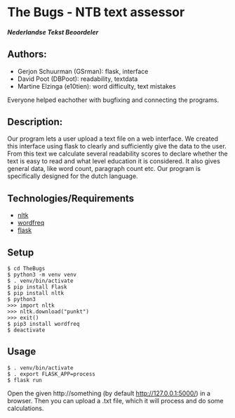 # The Bugs - NTB text assessor 
##### Nederlandse Tekst Beoordeler


## Authors:
- Gerjon Schuurman (GSrman): flask, interface
- David Poot (DBPoot): readability, textdata
- Martine Elzinga (e10tien): word difficulty, text mistakes

Everyone helped eachother with bugfixing and connecting the programs.


## Description:
Our program lets a user upload a text file on a web interface. We created this interface using flask to clearly and sufficiently give the data to the user. From this text we calculate several readability scores to declare whether the text is easy to read and what level education it is considered. It also gives general data, like word count, paragraph count etc. 
Our program is specifically designed for the dutch language.


## Technologies/Requirements
- [nltk](https://www.nltk.org/)
- [wordfreq](https://github.com/rspeer/wordfreq)
- [flask](https://flask.palletsprojects.com/)

## Setup

```
$ cd TheBugs
$ python3 -m venv venv
$ . venv/bin/activate
$ pip install Flask
$ pip install nltk
$ python3
>>> import nltk
>>> nltk.download("punkt")
>>> exit()
$ pip3 install wordfreq
$ deactivate
```

## Usage

```
$ . venv/bin/activate
$ . export FLASK_APP=process
$ flask run
```

Open the given http://something (by default http://127.0.0.1:5000/) in a browser.
Then you can upload a .txt file, which it will process and
do some calculations.